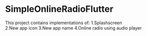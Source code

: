# SimpleOnlineRadioFlutter

This project contains implementations of:
1.Splashscreen<br/>
2.New app icon 
3.New app name
4.Online radio using audio player
